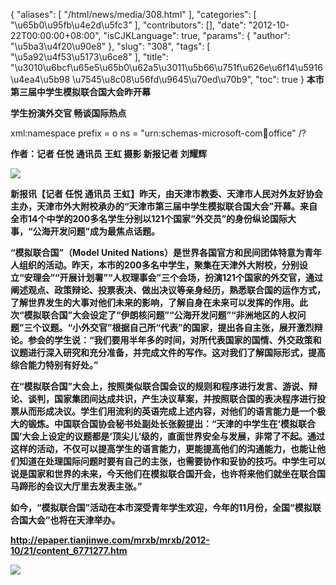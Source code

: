 {
    "aliases": [
        "/html/news/media/308.html"
    ],
    "categories": [
        "\u65b0\u95fb\u4e2d\u5fc3"
    ],
    "contributors": [],
    "date": "2012-10-22T00:00:00+08:00",
    "isCJKLanguage": true,
    "params": {
        "author": "\u5ba3\u4f20\u90e8"
    },
    "slug": "308",
    "tags": [
        "\u5a92\u4f53\u5173\u6ce8"
    ],
    "title": "\u3010\u6bcf\u65e5\u65b0\u62a5\u3011\u5b66\u751f\u626e\u6f14\u5916\u4ea4\u5b98 \u7545\u8c08\u56fd\u9645\u70ed\u70b9",
    "toc": true
}
**本市第三届中学生模拟联合国大会昨开幕**

**学生扮演外交官 畅谈国际热点**

xml:namespace prefix = o ns = "urn:schemas-microsoft-com:office:office" /?

**作者：记者 任悦 通讯员 王虹 摄影 新报记者 刘耀辉**

**![](https://cdn.tfls.online/mirror/full/bdd7cd856b3f247532494ad38e51ce27b68a0a56.jpg)**

**新报讯【记者 任悦 通讯员 王虹】昨天，由天津市教委、天津市人民对外友好协会主办，天津市外大附校承办的“天津市第三届中学生模拟联合国大会”开幕。来自全市14个中学的200多名学生分别以121个国家“外交员”的身份纵论国际大事，“公海开发问题”成为最焦点话题。**

**“模拟联合国”（Model United Nations）是世界各国官方和民间团体特意为青年人组织的活动。昨天，本市的200多名中学生，聚集在天津外大附校，分别设立“安理会”“开展计划署”“人权理事会”三个会场，扮演121个国家的外交官，通过阐述观点、政策辩论、投票表决、做出决议等亲身经历，熟悉联合国的运作方式，了解世界发生的大事对他们未来的影响，了解自身在未来可以发挥的作用。此次“模拟联合国”大会设定了“伊朗核问题”“公海开发问题”“非洲地区的人权问题”三个议题。“小外交官”根据自己所“代表”的国家，提出各自主张，展开激烈辩论。参会的学生说：“我们要用半年多的时间，对所代表国家的国情、外交政策和议题进行深入研究和充分准备，并完成文件的写作。这对我们了解国际形式，提高综合能力特别有好处。”**

**在“模拟联合国”大会上，按照类似联合国会议的规则和程序进行发言、游说、辩论、谈判，国家集团间达成共识，产生决议草案，并按照联合国的表决程序进行投票从而形成决议。学生们用流利的英语完成上述内容，对他们的语言能力是一个极大的锻炼。中国联合国协会秘书处副处长张毅提出：“天津的中学生在‘模拟联合国’大会上设定的议题都是‘顶尖儿’级的，直面世界安全与发展，非常了不起。通过这样的活动，不仅可以提高学生的语言能力，更能提高他们的沟通能力，也能让他们知道在处理国际问题时要有自己的主张，也需要协作和妥协的技巧。中学生可以说是国家和世界的未来，今天他们在模拟联合国开会，也许将来他们就坐在联合国马蹄形的会议大厅里去发表主张。”**

**如今，“模拟联合国”活动在本市深受青年学生欢迎，今年的11月份，全国“模拟联合国大会”也将在天津举办。**

**<http://epaper.tianjinwe.com/mrxb/mrxb/2012-10/21/content_6771277.htm>**

**![](https://cdn.tfls.online/mirror/full/f15a04d85c6cd0b3e2d868c53ee55a4225d6c8e3.jpg)**

